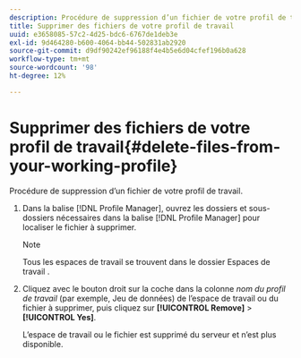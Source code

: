 ```yaml
---
description: Procédure de suppression d’un fichier de votre profil de travail.
title: Supprimer des fichiers de votre profil de travail
uuid: e3658085-57c2-4d25-bdc6-6767de1deb3e
exl-id: 9d464280-b600-4064-bb44-502831ab2920
source-git-commit: d9df90242ef96188f4e4b5e6d04cfef196b0a628
workflow-type: tm+mt
source-wordcount: '98'
ht-degree: 12%

---
```


# Supprimer des fichiers de votre profil de travail{#delete-files-from-your-working-profile}

Procédure de suppression d’un fichier de votre profil de travail.

1. Dans la balise [!DNL Profile Manager], ouvrez les dossiers et sous-dossiers nécessaires dans la balise [!DNL Profile Manager] pour localiser le fichier à supprimer.

   >[!NOTE]
   >
   >Tous les espaces de travail se trouvent dans le dossier Espaces de travail .

1. Cliquez avec le bouton droit sur la coche dans la colonne *nom du profil de travail* (par exemple, Jeu de données) de l’espace de travail ou du fichier à supprimer, puis cliquez sur **[!UICONTROL Remove]** > **[!UICONTROL Yes]**.

   L’espace de travail ou le fichier est supprimé du serveur et n’est plus disponible.
